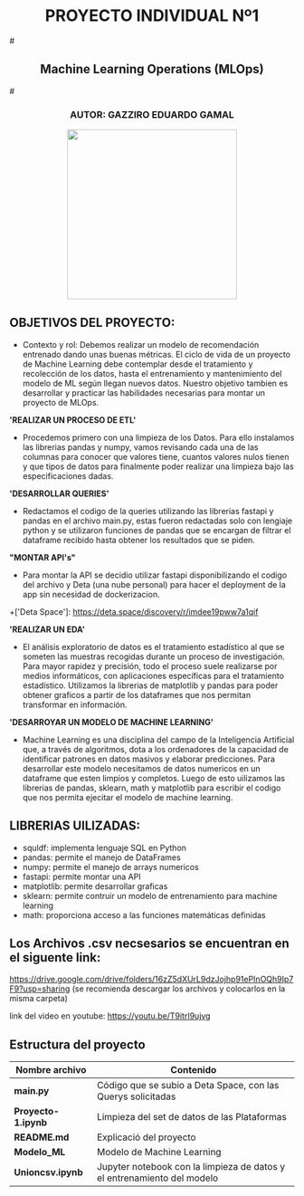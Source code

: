 <h1 align=center> PROYECTO INDIVIDUAL Nº1 </h1>
# <h2 align=center>Machine Learning Operations (MLOps)</h1>
# <h3 align=center>AUTOR: GAZZIRO EDUARDO GAMAL</h1>
<p align="center">
<img src="https://user-images.githubusercontent.com/67664604/217914153-1eb00e25-ac08-4dfa-aaf8-53c09038f082.png"  height=300>

## **OBJETIVOS DEL PROYECTO:**

+ Contexto y rol:
Debemos realizar un modelo de recomendación entrenado dando unas buenas métricas. El ciclo de vida de un proyecto de Machine Learning debe contemplar desde el tratamiento y recolección de los datos, hasta el entrenamiento y mantenimiento del modelo de ML según llegan nuevos datos. Nuestro objetivo tambien es desarrollar y practicar las habilidades necesarias para montar un proyecto de MLOps. 

**'REALIZAR UN PROCESO DE ETL'**

+ Procedemos primero con una limpieza de los Datos. Para ello instalamos las librerias pandas y numpy, vamos revisando cada una de las columnas para conocer que valores tiene, cuantos valores nulos tienen y que tipos de datos para finalmente poder realizar una limpieza bajo las especificaciones dadas.

**'DESARROLLAR QUERIES'**

+ Redactamos el codigo de la queries utilizando las librerias fastapi y pandas en el archivo main.py, estas fueron redactadas solo con lengiaje python y se utilizaron funciones de pandas que se encargan de filtrar el dataframe recibido hasta obtener los resultados que se piden.

**"MONTAR API's"**

+ Para montar la API se decidio utilizar fastapi disponibilizando el codigo del archivo y Deta (una nube personal) para hacer el deployment de la app sin necesidad de dockerizacion.

+['Deta Space']: https://deta.space/discovery/r/imdee19pww7a1qif

**'REALIZAR UN EDA'**

+ El análisis exploratorio de datos es el tratamiento estadístico al que se someten las muestras recogidas durante un proceso de investigación. Para mayor rapidez y precisión, todo el proceso suele realizarse por medios informáticos, con aplicaciones específicas para el tratamiento estadístico. Utilizamos la librerias de matplotlib y pandas para poder obtener graficos a partir de los dataframes que nos permitan transformar en información.
 

**'DESARROYAR UN MODELO DE MACHINE LEARNING'**

+ Machine Learning es una disciplina del campo de la Inteligencia Artificial que, a través de algoritmos, dota a los ordenadores de la capacidad de identificar patrones en datos masivos y elaborar predicciones. Para desarrollar este modelo necesitamos de datos numericos en un dataframe que esten limpios y completos. Luego de esto uilizamos las librerias de pandas, sklearn, math y matplotlib para escribir el codigo que nos permita ejecitar el modelo de machine learning.

## **LIBRERIAS UILIZADAS:**

+ squldf: implementa lenguaje SQL en Python
+ pandas: permite el manejo de DataFrames 
+ numpy: permite el manejo de arrays numericos
+ fastapi: permite montar una API
+ matplotlib: permite desarrollar graficas
+ sklearn: permite contruir un modelo de entrenamiento para machine learning
+ math: proporciona acceso a las funciones matemáticas definidas

## Los Archivos .csv necsesarios se encuentran en el siguente link: 
https://drive.google.com/drive/folders/16zZ5dXUrL9dzJojhp91ePInOQh9Ip7F9?usp=sharing
 (se recomienda descargar los archivos y colocarlos en la misma carpeta)
 
 link del video en youtube: https://youtu.be/T9itrI9ujvg

## Estructura del proyecto
| Nombre archivo | Contenido|
|----------------|----------|
| **main.py** |  Código que se subio a Deta Space, con las Querys solicitadas |
| **Proyecto-1.ipynb** | Limpieza del set de datos de las Plataformas |
| **README.md** | Explicació del proyecto |
| **Modelo_ML** | Modelo de Machine Learning |
| **Unioncsv.ipynb** | Jupyter notebook con la limpieza de datos y el entrenamiento del modelo |
